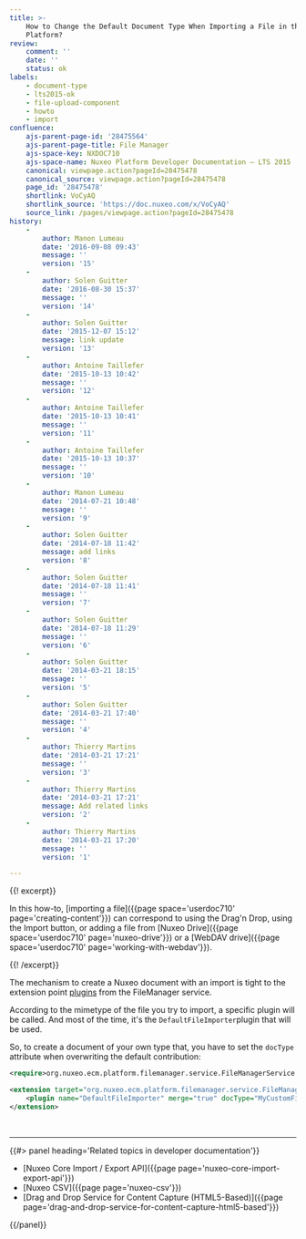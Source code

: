 ```yaml
---
title: >-
    How to Change the Default Document Type When Importing a File in the Nuxeo
    Platform?
review:
    comment: ''
    date: ''
    status: ok
labels:
    - document-type
    - lts2015-ok
    - file-upload-component
    - howto
    - import
confluence:
    ajs-parent-page-id: '28475564'
    ajs-parent-page-title: File Manager
    ajs-space-key: NXDOC710
    ajs-space-name: Nuxeo Platform Developer Documentation — LTS 2015
    canonical: viewpage.action?pageId=28475478
    canonical_source: viewpage.action?pageId=28475478
    page_id: '28475478'
    shortlink: VoCyAQ
    shortlink_source: 'https://doc.nuxeo.com/x/VoCyAQ'
    source_link: /pages/viewpage.action?pageId=28475478
history:
    - 
        author: Manon Lumeau
        date: '2016-09-08 09:43'
        message: ''
        version: '15'
    - 
        author: Solen Guitter
        date: '2016-08-30 15:37'
        message: ''
        version: '14'
    - 
        author: Solen Guitter
        date: '2015-12-07 15:12'
        message: link update
        version: '13'
    - 
        author: Antoine Taillefer
        date: '2015-10-13 10:42'
        message: ''
        version: '12'
    - 
        author: Antoine Taillefer
        date: '2015-10-13 10:41'
        message: ''
        version: '11'
    - 
        author: Antoine Taillefer
        date: '2015-10-13 10:37'
        message: ''
        version: '10'
    - 
        author: Manon Lumeau
        date: '2014-07-21 10:48'
        message: ''
        version: '9'
    - 
        author: Solen Guitter
        date: '2014-07-18 11:42'
        message: add links
        version: '8'
    - 
        author: Solen Guitter
        date: '2014-07-18 11:41'
        message: ''
        version: '7'
    - 
        author: Solen Guitter
        date: '2014-07-18 11:29'
        message: ''
        version: '6'
    - 
        author: Solen Guitter
        date: '2014-03-21 18:15'
        message: ''
        version: '5'
    - 
        author: Solen Guitter
        date: '2014-03-21 17:40'
        message: ''
        version: '4'
    - 
        author: Thierry Martins
        date: '2014-03-21 17:21'
        message: ''
        version: '3'
    - 
        author: Thierry Martins
        date: '2014-03-21 17:21'
        message: Add related links
        version: '2'
    - 
        author: Thierry Martins
        date: '2014-03-21 17:20'
        message: ''
        version: '1'

---
```

{{! excerpt}}

In this how-to, [importing a file]({{page space='userdoc710' page='creating-content'}}) can correspond to using the Drag'n Drop, using the Import button, or adding a file from [Nuxeo Drive]({{page space='userdoc710' page='nuxeo-drive'}}) or a [WebDAV drive]({{page space='userdoc710' page='working-with-webdav'}}).

{{! /excerpt}}

The mechanism to create a Nuxeo document with an import is tight to the extension point [plugins](http://explorer.nuxeo.org/nuxeo/site/distribution/Nuxeo%20Platform-7.10/viewExtensionPoint/org.nuxeo.ecm.platform.filemanager.service.FileManagerService--plugins) from the FileManager service.

According to the mimetype of the file you try to import, a specific plugin will be called. And most of the time, it's the `DefaultFileImporter`plugin that will be used.

So, to create a document of your own type that, you have to set the&nbsp;`docType` attribute when overwriting the default contribution:

```xml
<require>org.nuxeo.ecm.platform.filemanager.service.FileManagerService.Plugins</require>

<extension target="org.nuxeo.ecm.platform.filemanager.service.FileManagerService" point="plugins">
    <plugin name="DefaultFileImporter" merge="true" docType="MyCustomFileType" />
</extension>
```

&nbsp;

* * *

<div class="row" data-equalizer data-equalize-on="medium"><div class="column medium-6">{{#> panel heading='Related topics in developer documentation'}}

*   [Nuxeo Core Import / Export API]({{page page='nuxeo-core-import-export-api'}})
*   [Nuxeo CSV]({{page page='nuxeo-csv'}})
*   [Drag and Drop Service for Content Capture (HTML5-Based)]({{page page='drag-and-drop-service-for-content-capture-html5-based'}})

{{/panel}}</div><div class="column medium-6">

&nbsp;

&nbsp;

</div></div>